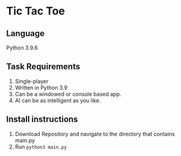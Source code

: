 # Tic Tac Toe

## Language
Python 3.9.6

## Task Requirements
1. Single-player
2. Written in Python 3.9
3. Can be a windowed or console based app.
4. AI can be as intelligent as you like.

## Install instructions
1. Download Repository and navigate to the directory that contains main.py
2. Run `python3 main.py`
